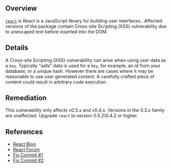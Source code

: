 ## Overview
[`react`](https://www.npmjs.com/package/react) is React is a JavaScript library for building user interfaces..
Affected versions of the package contain Cross-site Scripting (XSS) vulnerability due to unescaped text before inserted into the DOM.

## Details
A Cross-site Scripting (XSS) vulnerability can arise when using user data as a `key`. Typically "safe" data is used for a `key`, for example, an id from your database, or a unique hash. However there are cases where it may be reasonable to use user generated content. A carefully crafted piece of content could result in arbitrary code execution.

## Remediation
This vulnerability only affects v0.5.x and v0.4.x. Versions in the 0.3.x family are unaffected.
Upgrade `react` to version 0.5.2\0.4.2 or higher.

## References
- [React Blog](https://facebook.github.io/react/blog/2013/12/18/react-v0.5.2-v0.4.2.html)
- [React Forum](https://groups.google.com/forum/#!topic/reactjs/OIqxlB2aGfU)
- [Fix Commit #1](https://github.com/facebook/react/commit/94a9a3e752fe089ab23f3a90c26d20d46d62ab10)
- [Fix Commit #2](https://github.com/facebook/react/commit/393a889aaceb761f058b09a701f889fa8f8b4e64)
